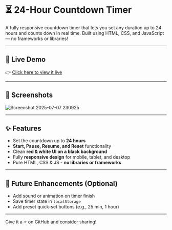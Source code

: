 # ⏳ 24-Hour Countdown Timer

A fully responsive countdown timer that lets you set any duration up to 24 hours and counts down in real time. Built using HTML, CSS, and JavaScript — no frameworks or libraries!

---

## 🚀 Live Demo

👉 [Click here to view it live](https://aditya-dalai.github.io/24hr-Timer/)

---

## 📸 Screenshots

![Screenshot 2025-07-07 230925](https://github.com/user-attachments/assets/1b109fb0-fd5e-47fa-ab78-b9d0237bd970)

---

## ✨ Features

- Set the countdown up to **24 hours**
- **Start, Pause, Resume, and Reset** functionality
- Clean **red & white UI on a black background**
- Fully **responsive design** for mobile, tablet, and desktop
- Pure HTML, CSS & JS - **no libraries or frameworks**

---

## 📌 Future Enhancements (Optional)

- Add sound or animation on timer finish
- Save timer state in `localStorage`
- Add preset quick-set buttons (e.g., 25 min, 1 hour)

---

Give it a ⭐️ on GitHub and consider sharing!

